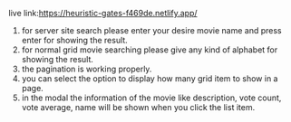 live link:https://heuristic-gates-f469de.netlify.app/

1. for server site search please enter your desire movie name and press enter for showing the result.
2. for normal grid movie searching please give any kind of alphabet for showing the result.
3. the pagination is working properly.
4. you can select the option to display how many grid item to show in a page.
5. in the modal the information of the movie like description, vote count, vote average, name will be shown when you click the list item.
